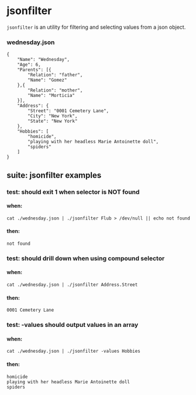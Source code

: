 # jsonfilter

`jsonfilter` is an utility for filtering and selecting values from a json object.




### wednesday.json


	{
		"Name": "Wednesday",
		"Age": 6,
		"Parents": [{
			"Relation": "father",
			"Name": "Gomez"
		},{
			"Relation": "mother",
			"Name": "Morticia"
		}],
		"Address": {
			"Street": "0001 Cemetery Lane",
			"City": "New York",
			"State": "New York"
		},
		"Hobbies": [
			"homicide",
			"playing with her headless Marie Antoinette doll",
			"spiders"
		]
	}


## suite: jsonfilter examples
### test: should exit 1 when selector is NOT found
#### when:
	cat ./wednesday.json | ./jsonfilter Flub > /dev/null || echo not found

#### then:
	not found


### test: should drill down when using compound selector
#### when:
	cat ./wednesday.json | ./jsonfilter Address.Street

#### then:
	0001 Cemetery Lane

### test: -values should output values in an array
#### when:
	cat ./wednesday.json | ./jsonfilter -values Hobbies

#### then:
	homicide
	playing with her headless Marie Antoinette doll
	spiders
